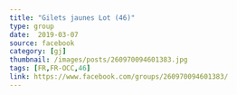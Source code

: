 ```yaml
---
title: "Gilets jaunes Lot (46)"
type: group
date:  2019-03-07
source: facebook
category: [gj]
thumbnail: /images/posts/260970094601383.jpg
tags: [FR,FR-OCC,46]
link: https://www.facebook.com/groups/260970094601383/
---
```

